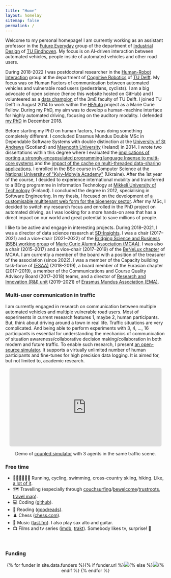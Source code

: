 ```yaml
---
title: "Home"
layout: homelay
sitemap: false
permalink: /
---
```


<style>
code {padding: 6px 8px; font-size: 90%;}
</style>

Welcome to my personal homepage! I am currently working as an assistant professor in the [Future Everyday](https://www.tue.nl/en/research/research-groups/future-everyday) group of the department of [Industrial Design](https://www.tue.nl/en/our-university/departments/industrial-design/) of [TU Eindhoven](https://www.tue.nl). My focus is on AI-driven interaction between automated vehicles, people inside of automated vehicles and other road users.

During 2018-2022 I was postdoctoral researcher in the [Human-Robot Interaction](https://www.tudelft.nl/3me/over/afdelingen/cognitive-robotics-cor/research) group at the department of [Cognitive Robotics](https://www.tudelft.nl/3me/over/afdelingen/cognitive-robotics-cor) of [TU Delft](https://www.tudelft.nl). My focus was on Human Factors of communication between automated vehicles and vulnerable road users (pedestrians, cyclists). I am a big advocate of open science (hence this website hosted on GitHub) and I volunteered as a [data champion](https://openworking.wordpress.com/2019/08/19/switch-gear-drive-the-uptake-of-open-science-within-your-research-team) of the 3mE faculty of TU Delft. I joined TU Delft in August 2014 to work within the [HFAuto](http://hf-auto.eu) project as a Marie Curie Fellow. During my PhD, my aim was to develop a human-machine interface for highly automated driving, focusing on the auditory modality. I defended [my PhD](/publications/bazilinskyy2018auditoryinterface.pdf) in December 2018.

Before starting my PhD on human factors, I was doing something completely different. I concluded Erasmus Mundus Double MSc in Dependable Software Systems with double distinction at the [University of St Andrews](https://www.st-andrews.ac.uk) (Scotland) and [Maynooth University](https://www.maynoothuniversity.ie) (Ireland) in 2014. I wrote two dissertations within this degree where I evaluated the [implications of porting a strongly-encapsulated programming language Insense to multi-core systems](/publications/bazilinskyy2013multi.pdf) and the [impact of the cache on multi-threaded data-sharing applications](/publications/bazilinskyy2014impact.pdf). I enrolled in the BSc course in Computer Science at the [National University of "Kyiv-Mohyla Academy"](https://www.ukma.edu.ua/eng/) (Ukraine). After the 1st year of the course, I decided to experience international mobility and transferred to a BEng programme in Information Technology at [Mikkeli University of Technology](https://www.xamk.fi) (Finland). I concluded the degree in 2012, specialising in Software Engineering. In my thesis, I focused on the development of [a customisable multitenant web form for the bioenergy sector](/publications/bazilinskyy2012customisable.pdf). After my MSc, I decided to switch my research focus and enrolled in the PhD project on automated driving, as I was looking for a more hands-on area that has a direct impact on our world and great potential to save millions of people.

I like to be active and engage in interesting projects. During 2018–2021, I was a director of data science research at [SD-Insights](https://sd-insights.eu). I was a chair (2017–2021) and a vice-chair (2021–2022) of the [Bridging Science and Business (BSB) working group](https://www.mariecuriealumni.eu/groups/bridging-science-and-business) of [Marie Curie Alumni Association (MCAA)](https://www.mariecuriealumni.eu). I was also a chair (2015–2017) and a vice-chair (2017–2019) of the [BeNeLux chapter](https://www.mariecuriealumni.eu/groups/benelux-chapter) of MCAA. I am currently a member of the board with a position of the treasurer of the association (since 2022). I was a member of the Capacity building task-force of [(ESAA)](https://www.esaa-eu.org) (2018–2019), a board member of the Eurasian chapter (2017–2019), a member of the Communications and Course Quality Advisory Board (2017–2018) teams, and a director of [Research and Innovation (R&I) unit](https://www.em-a.eu/unit-riu) (2019–2021) of [Erasmus Mundus Association (EMA)](https://www.em-a.eu).

### Multi-user communication in traffic
I am currently engaged in research on communication between multiple automated vehicles and multiple vulnerable road users. Most of experiments in current research features 1, maybe 2, human participants. But, think about driving around a town in real life. Traffic situations are very complicated. And being able to perform experiments with 3, 4, ..., 16 participants is essential for understanding the mechanics of communication of situation awareness/collaborative decision making/collaboration in both modern and future traffic. To enable such research, I present [an open-source simulator](https://github.com/bazilinskyy/coupled-sim). It supports a virtually unlimited number of human participants and fine-tunes for high precision data logging. It is aimed for, but not limited to, academic research.

<div class="row" style="text-align:center">
  <iframe style="display:inline-block; border-radius: 5px; border:0px solid #FFF; width: 95%; height: 246px" src="https://www.youtube.com/embed/W2VWLYnTYrM?playlist=W2VWLYnTYrM&loop=1&autoplay=1&mute=1" frameborder="0" allowfullscreen></iframe>

  Demo of [coupled simulator](https://github.com/bazilinskyy/coupled-sim) with 3 agents in the same traffic scene.
</div>

### Free time
* 🏃‍♂🚴‍♂️🏊‍♂️ Running, cycling, swimming, cross-country skiing, hiking. Like, [a lot of it](https://www.strava.com/athletes/bazilinskyy).
* 🗺️ Travelling (especially through [couchsurfing](https://www.couchsurfing.com/people/pavlo.bazilinskyy)/[bewelcome](https://www.bewelcome.org/members/bazilinskyy)/[trustroots](https://www.trustroots.org/profile/bazilinskyy), [travel map](https://www.roadgoat.com/travelers/pavlo-bazilinskyy?share_map=City)).
* 💻 Coding ([github](https://github.com/bazilinskyy)).
* 📖 Reading ([goodreads](https://www.goodreads.com/user/show/5571310-pavlo-bazilinskyy)).
* ♟️ Chess ([chess.com](https://www.chess.com/member/bazilinskyy)).
* 🎸 Music ([last.fm](https://www.last.fm/user/Hollgam)). I also play sax alto and guitar.
* 📺 Films and tv series ([imdb](https://www.imdb.com/user/ur16534776), [trakt](https://trakt.tv/users/bazilinskyy)). Somebody likes tv, surprise! 😬

<br/>

<div class="well-md">
  <h3>Funding</h3>
  <div style='display:block; text-align:center; margin-left:auto; margin-right:auto;'>
   {% for funder in site.data.funders %}{% if funder.url %}<a href="{{funder.url}}" target="_blank"><img src='/images/logos/{{ funder.image }}' style='max-height: 70px; max-width: 170px;'/></a>{% else %}<img src='/images/logos/{{ funder.image }}' class='mycenter' style='max-height: 70px; max-width: 170px;'/>{% endif %}   {% endfor %}
  </div>
</div>
